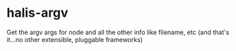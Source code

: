 # halis-argv
Get the argv args for node and all the other info like filename, etc (and that's it...no other extensible, pluggable frameworks)
